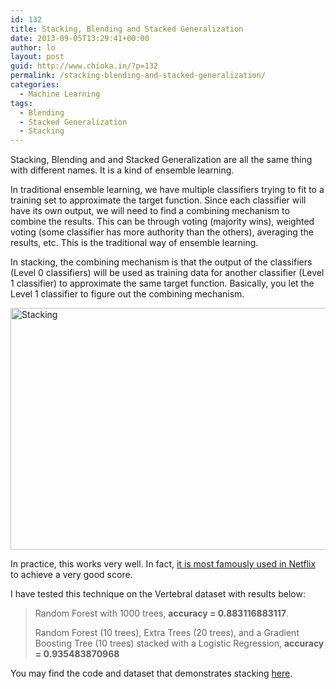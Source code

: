 ```yaml
---
id: 132
title: Stacking, Blending and Stacked Generalization
date: 2013-09-05T13:29:41+00:00
author: lo
layout: post
guid: http://www.chioka.in/?p=132
permalink: /stacking-blending-and-stacked-generalization/
categories:
  - Machine Learning
tags:
  - Blending
  - Stacked Generalization
  - Stacking
---
```

Stacking, Blending and and Stacked Generalization are all the same thing with different names. It is a kind of ensemble learning.

In traditional ensemble learning, we have multiple classifiers trying to fit to a training set to approximate the target function. Since each classifier will have its own output, we will need to find a combining mechanism to combine the results. This can be through voting (majority wins), weighted voting (some classifier has more authority than the others), averaging the results, etc. This is the traditional way of ensemble learning.

In stacking, the combining mechanism is that the output of the classifiers (Level 0 classifiers) will be used as training data for another classifier (Level 1 classifier) to approximate the same target function. Basically, you let the Level 1 classifier to figure out the combining mechanism.

[<img class="alignnone size-medium wp-image-133" alt="Stacking" src="http://www.chioka.in/wp-content/uploads/2013/09/stacking-580x387.png" width="580" height="387" srcset="/wp-content/uploads/2013/09/stacking-580x387.png 580w, /wp-content/uploads/2013/09/stacking.png 665w" sizes="(max-width: 580px) 100vw, 580px" />](http://www.chioka.in/wp-content/uploads/2013/09/stacking.png)

In practice, this works very well. In fact, [it is most famously used in Netflix](http://www.netflixprize.com/assets/GrandPrize2009_BPC_BigChaos.pdf) to achieve a very good score.

I have tested this technique on the Vertebral dataset with results below:

> Random Forest with 1000 trees, **accuracy = 0.883116883117**.
> 
> Random Forest (10 trees), Extra Trees (20 trees), and a Gradient Boosting Tree (10 trees) stacked with a Logistic Regression, **accuracy = 0.935483870968**

You may find the code and dataset that demonstrates stacking [here](https://github.com/log0/vertebral/blob/master/stacked_generalization.py).